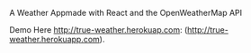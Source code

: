 A Weather Appmade with React and the OpenWeatherMap API

Demo Here http://true-weather.herokuap.com: (http://true-weather.herokuapp.com).
